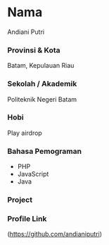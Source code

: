 # Nama
Andiani Putri

### Provinsi & Kota

Batam, Kepulauan Riau

### Sekolah / Akademik

Politeknik Negeri Batam

### Hobi

Play airdrop


### Bahasa Pemograman 

- PHP
- JavaScript
- Java


### Project



### Profile Link

(https://github.com/andianiputri)
